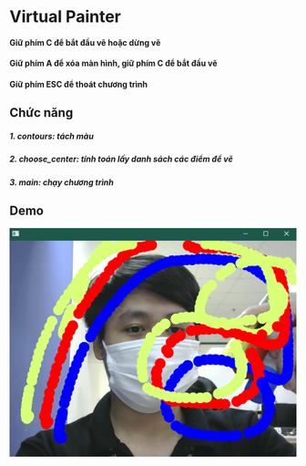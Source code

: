 # Virtual Painter

#### Giữ phím C để bắt đầu vẽ hoặc dừng vẽ
#### Giữ phím A để xóa màn hình, giữ phím C để bắt đầu vẽ
#### Giữ phím ESC để thoát chương trình


## Chức năng
##### 1. contours: tách màu
##### 2. choose_center: tính toán lấy danh sách các điểm để vẽ
##### 3. main: chạy chương trình

## Demo
![](https://github.com/sally258/BAP-Training-AI/blob/master/OpenCV/Virtual_Painter/Demo.png?raw=true])